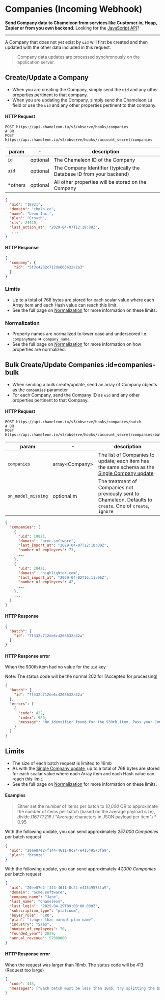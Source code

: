 # Companies (Incoming Webhook)

**Send Company data to Chameleon from services like Customer.io, Heap, Zapier or from you own backend.** Looking for the [JavaScript API](js/profiles.md?id=company)?

------

A Company that does not yet exist by `uid` will first be created and then updated with the other data included in this request.

> Company data updates are processed synchronously on the application server.



## Create/Update a Company

- When you are creating the Company, simply send the `uid` and any other properties pertinent to that company.
- When you are updating the Company, simply send the Chameleon `id` field or use the `uid` and any other properties pertinent to that company.



#### HTTP Request

```
POST https://api.chameleon.io/v3/observe/hooks/companies
# OR
POST https://api.chameleon.io/v3/observe/hooks/:account_secret/companies
```

| param   | -        | description                                                          |
|---------|----------|----------------------------------------------------------------------|
| `id`    | optional | The Chameleon ID of the Company                                      |
| `uid`   | optional | The Company Identifier (typically the Database ID from your backend) |
| *others | optional | All other properties will be stored on the Company                   |

```json
{
  "uid": "18821",
  "domain": "chmln.co",
  "name": "Leon Inc.",
  "plan": "Growth",
  "clv": 24920,
  "last_action_at": "2029-04-07T12:18:00Z",
   ...
}
```



#### HTTP Response

```json
{
  "company": {
    "id": "5f3c4232c712de665632a2a3"
  }
}
```


### Limits

- Up to a total of 768 bytes are stored for each scalar value where each Array item and each Hash value can reach this limit.
- See the full page on [Normalization](concepts/normalization.md?id=limits) for more information on these limits.

### Normalization

- Property names are normalized to lower case and underscored i.e. `companyName` => `company_name`.
- See the full page on [Normalization](concepts/normalization.md?id=properties) for more information on how properties are normalized.


## Bulk Create/Update Companies :id=companies-bulk

- When sending a bulk create/update, send an array of Company objects as the `companies` parameter
- For each Company, send the Company ID as `uid` and any other properties pertinent to that Company.

#### HTTP Request

```
POST https://api.chameleon.io/v3/observe/hooks/companies/batch
# OR
POST https://api.chameleon.io/v3/observe/hooks/:account_secret/companies/batch
```

| param              | -                    | description                                                                                                                              |
|--------------------|----------------------|------------------------------------------------------------------------------------------------------------------------------------------|
| `companies`        | array&lt;Company&gt; | The list of Companies to update; each item has the same schema as the [Single Company update](webhooks/companies.md?id=companies-update) |
| `on_model_missing` | optional        m    | The treatment of Companies not previously sent to Chameleon. Defaults to `create`. One of `create`, `ignore`                             |

```json
{
  "companies": [
    {
      "uid": 18821,
      "domain": "acme.software",
      "last_import_at": "2029-04-07T12:18:00Z",
      "number_of_employees": 73,
      ...
    },
    {
      "uid": 28421,
      "domain": "highlighter.com",
      "last_import_at": "2029-04-02T16:11:06Z",
      "number_of_employees": 42,
      ...
    },
    ...
  ]
}
```


#### HTTP Response

```json
{
  "batch": {
    "id": "7f332c712de6c4265632a32a"
  }
}
```

#### HTTP Response error

When the 930th item had no value for the `uid` key

Note: The status code will be the normal 202 for (Accepted for processing)

```json
{
  "batch": {
    "id": "7f332c712de6c4265632a32a"
  },
  "errors": [
    {
      "code": 422,
      "index": 929,
      "message": "No identifier found for the 930th item. Pass your Company ID as the `uid` parameter"
    }
  ]
}
```

## Limits

- The size of each batch request is limited to 16mb
- As with the [Single Company update](webhooks/companies.md?id=companies-update), up to a total of 768 bytes are stored for each scalar value where each Array item and each Hash value can reach this limit.
- See the full page on [Normalization](concepts/normalization.md?id=limits) for more information on these limits.

#### Examples

> Either set the number of items per batch to _10,000_ OR to approximate the number of
> items per batch (based on the average payload size), divide (16777216 / "Average characters in JSON payload per item") * 0.95

With the following update, you can send approximately _257,000 Companies_ per batch request

```json
{
  "uid": "20ee87e2-f144-4611-8c24-e41549573fa9",
  "plan": "bronze"
}
```

With the following update, you can send approximately _47,000 Companies_ per batch request

```json
{
  "uid": "20ee87e2-f144-4611-8c24-e41549573fa9",
  "domain": "acme.software",
  "company_name": "Jane",
  "last_name": "Chameleon",
  "last_login": "2029-04-29T09:00:00.000Z",
  "subscription_type": "platinum",
  "buyer_role": "CRO",
  "plan": "longer than normal plan name",
  "industry": "SaaS",
  "number_of_employees": 70,
  "founded_year": 2029,
  "annual_revenue": 57000000
}
```

#### HTTP Response error

When the request was larger than 16mb. The status code will be 413 (Request too large)

```json
{
  "code": 413,
  "messages": ["Each batch must be less than 16mb, try splitting the batch in half"]
}
```
